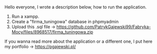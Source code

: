 Hello everyone, I wrote a description below, how to run the application.

1. Run a xampp.
2. Create a "firma_tuningowa" database in phpmyadmin
3. Upload this .sql file -> https://github.com/PatrykGajewski99/Fabryka-Mocy/files/8968517/firma_tuningowa.zip

If you wanna read more about the application or a different one, I put here my portfolio -> https://pgajewski.pl/
